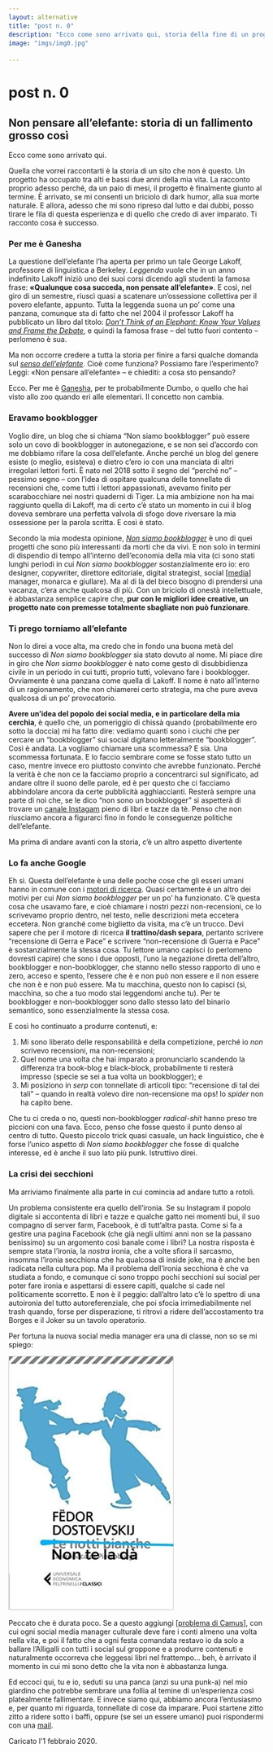 ```yaml
---
layout: alternative
title: "post n. 0"
description: "Ecco come sono arrivato qui, storia della fine di un progetto chiamato 'Non siamo bookblogger'."
image: "imgs/img0.jpg"

---
```

# post n. 0

## Non pensare all’elefante: storia di un fallimento grosso così


Ecco come sono arrivato qui.

Quella che vorrei raccontarti è la storia di un sito che non è questo. Un progetto ha occupato tra alti e bassi due anni della mia vita. La racconto proprio adesso perché, da un paio di mesi, il progetto è finalmente giunto al termine. È arrivato, se mi consenti un briciolo di dark humor, alla sua morte naturale. E allora, adesso che mi sono ripreso dal lutto e dai dubbi, posso tirare le fila di questa esperienza e di quello che credo di aver imparato. Ti racconto cosa è successo.

### Per me è Ganesha

La questione dell’elefante l’ha aperta per primo un tale George Lakoff, professore di linguistica a Berkeley. *Leggenda* vuole che in un anno indefinito Lakoff iniziò uno dei suoi corsi dicendo agli studenti la famosa frase: **«Qualunque cosa succeda, non pensate all’elefante»**. E così, nel giro di un semestre, riuscì quasi a scatenare un’ossessione collettiva per il povero elefante, appunto. Tutta la leggenda suona un po’ come una panzana, comunque sta di fatto che nel 2004 il professor Lakoff ha pubblicato un libro dal titolo: *[Don’t Think of an Elephant: Know Your Values and Frame the Debate](https://georgelakoff.com/books/dont_think_of_an_elephant_know_your_values_and_frame_the_debatethe_essential_guide_for_progressives-119190455949080/)*, e quindi la famosa frase – del tutto fuori contento – perlomeno è sua.

Ma non occorre credere a tutta la storia per finire a farsi qualche domanda sul *[senso dell’elefante](https://it.wikipedia.org/wiki/Il_senso_dell%27elefante)*. Cioè come funziona? Possiamo fare l’esperimento? Leggi: «Non pensare all’elefante» – e chiediti: a cosa sto pensando?

Ecco. Per me è [Ganesha](https://www.induismo.it/ganesha-il-signore-che-rimuove-gli-ostacoli/), per te probabilmente Dumbo, o quello che hai visto allo zoo quando eri alle elementari. Il concetto non cambia.

### Eravamo bookblogger

Voglio dire, un blog che si chiama “Non siamo bookblogger” può essere solo un covo di bookblogger in autonegazione, e se non sei d’accordo con me dobbiamo rifare la cosa dell’elefante. Anche perché un blog del genere esiste (o meglio, esisteva) e dietro c’ero io con una manciata di altri irregolari lettori forti. È nato nel 2018 sotto il segno del “perché no” – pessimo segno – con l’idea di ospitare qualcuna delle tonnellate di recensioni che, come tutti i lettori appassionati, avevamo finito per scarabocchiare nei nostri quaderni di Tiger. La mia ambizione non ha mai raggiunto quella di Lakoff, ma di certo c’è stato un momento in cui il blog doveva sembrare una perfetta valvola di sfogo dove riversare la mia ossessione per la parola scritta. E così è stato.

Secondo la mia modesta opinione, *[Non siamo bookblogger](https://www.zulianis.eu/works/non-siamo-bookblogger/)* è uno di quei progetti che sono più interessanti da morti che da vivi. E non solo in termini di dispendio di tempo all’interno dell’economia della mia vita (ci sono stati lunghi periodi in cui *Non siamo bookblogger* sostanzialmente ero io: ero designer, copywriter, direttore editoriale, digital strategist, social [[media]] manager, monarca e giullare). Ma al di là del bieco bisogno di prendersi una vacanza, c’era anche qualcosa di più. Con un briciolo di onestà intellettuale, è abbastanza semplice capire che, **pur con le migliori idee creative, un progetto nato con premesse totalmente sbagliate non può funzionare**.

### Ti prego torniamo all’elefante

Non lo direi a voce alta, ma credo che in fondo una buona metà del successo di *Non siamo bookblogger* sia stato dovuto al nome. Mi piace dire in giro che *Non siamo bookblogger* è nato come gesto di disubbidienza civile in un periodo in cui tutti, proprio tutti, volevano fare i bookblogger. Ovviamente è una panzana come quella di Lakoff. Il nome è nato all’interno di un ragionamento, che non chiamerei certo strategia, ma che pure aveva qualcosa di un po’ provocatorio.

**Avere un’idea del popolo dei social media, e in particolare della mia cerchia**, è quello che, un pomeriggio di chissà quando (probabilmente ero sotto la doccia) mi ha fatto dire: vediamo quanti sono i ciuchi che per cercare un “bookblogger” sui social digitano letteralmente “bookblogger”. Così è andata. La vogliamo chiamare una scommessa? E sia. Una scommessa fortunata. E lo faccio sembrare come se fosse stato tutto un caso, mentre invece ero piuttosto convinto che avrebbe funzionato. Perché la verità è che non ce la facciamo proprio a concentrarci sul significato, ad andare oltre il suono delle parole, ed è per questo che ci facciamo abbindolare ancora da certe pubblicità agghiaccianti. Resterà sempre una parte di noi che, se le dico “non sono un bookblogger” si aspetterà di trovare un [canale Instagam](https://www.instagram.com/nonbookblogger/) pieno di libri e tazze da tè. Penso che non riusciamo ancora a figurarci fino in fondo le conseguenze politiche dell’elefante.

Ma prima di andare avanti con la storia, c’è un altro aspetto divertente

### Lo fa anche Google

Eh sì. Questa dell’elefante è una delle poche cose che gli esseri umani hanno in comune con i [motori di ricerca](https://www.zulianis.eu/tag/seo/). Quasi certamente è un altro dei motivi per cui *Non siamo bookblogger* per un po’ ha funzionato. C’è questa cosa che usavamo fare, e cioè chiamare i nostri pezzi non-recensioni, ce lo scrivevamo proprio dentro, nel testo, nelle descrizioni meta eccetera eccetera. Non granché come biglietto da visita, ma c’è un trucco. Devi sapere che per il motore di ricerca **il trattino/dash separa**, pertanto scrivere “recensione di Gerra e Pace” e scrivere “non-recensione di Guerra e Pace” è sostanzialmente la stessa cosa. Tu lettore umano capisci (o perlomeno dovresti capire) che sono i due opposti, l’uno la negazione diretta dell’altro, bookblogger e non-boobklogger, che stanno nello stesso rapporto di uno e zero, acceso e spento, l’essere che è e non può non essere e il non essere che non è e non può essere. Ma tu macchina, questo non lo capisci (sì, macchina, so che a tuo modo stai leggendomi anche tu). Per te bookblogger e non-bookblogger sono dallo stesso lato del binario semantico, sono essenzialmente la stessa cosa.

E così ho continuato a produrre contenuti, e:

1. Mi sono liberato delle responsabilità e della competizione, perché io *non* scrivevo recensioni, ma non-recensioni;
2. Quel nome una volta che hai imparato a pronunciarlo scandendo la differenza tra book-blog e black-block, probabilmente ti resterà impresso (specie se sei a tua volta un bookblogger); e
3. Mi posiziono in *serp* con tonnellate di articoli tipo: “recensione di tal dei tali” – quando in realtà volevo dire non-recensione ma ops! lo *spider* non ha capito bene.
   
Che tu ci creda o no, questi non-bookblogger *radical-shit* hanno preso tre piccioni con una fava. Ecco, penso che fosse questo il punto denso al centro di tutto. Questo piccolo trick quasi casuale, un hack linguistico, che è forse l’unico aspetto di *Non siamo bookblogger* che fosse di qualche interesse, ed è anche il suo lato più punk. Istruttivo direi.

### La crisi dei secchioni

Ma arriviamo finalmente alla parte in cui comincia ad andare tutto a rotoli.

Un problema consistente era quello dell’ironia. Se su Instagram il popolo digitale si accontenta di libri e tazze e qualche gatto nei momenti bui, il suo compagno di server farm, Facebook, è di tutt’altra pasta. Come si fa a gestire una pagina Facebook (che già negli ultimi anni non se la passano benissimo) su un argomento così banale come i libri? La nostra risposta è sempre stata l’ironia, la *nostra* ironia, che a volte sfiora il sarcasmo, insomma l’ironia secchiona che ha qualcosa di inside joke, ma è anche ben radicata nella cultura pop. Ma il problema dell’ironia secchiona è che va studiata a fondo, e comunque ci sono troppo pochi secchioni sui social per poter fare ironia e aspettarsi di essere capiti, qualche si cade nel politicamente scorretto. E non è il peggio: dall’altro lato c’è lo spettro di una autoironia del tutto autoreferenziale, che poi sfocia irrimediabilmente nel trash quando, forse per disperazione, ti ritrovi a ridere dell’accostamento tra Borges e il Joker su un tavolo operatorio.

Per fortuna la nuova social media manager era una di classe, non so se mi spiego:

<img src="imgs/img1.jpg" alt="le notti bianche dostoevskij meme" style="align:center;" />

Peccato che è durata poco. Se a questo aggiungi [[problema di Camus]], con cui ogni social media manager culturale deve fare i conti almeno una volta nella vita, e poi il fatto che a ogni festa comandata restavo io da solo a ballare l’Alligalli con tutti i social sul groppone e a produrre contenuti e naturalmente occorreva che leggessi libri nel frattempo… beh, è arrivato il momento in cui mi sono detto che la vita non è abbastanza lunga.

Ed eccoci qui, tu e io, seduti su una panca (anzi su una punk-a) nel mio giardino che potrebbe sembrare una follia al temine di un’esperienza così platealmente fallimentare. E invece siamo qui, abbiamo ancora l’entusiasmo e, per quanto mi riguarda, tonnellate di cose da imparare. Puoi startene zitto zitto a ridere sotto i baffi, oppure (se sei un essere umano) puoi rispondermi con una [mail](mailto:web@zulianis.eu).


<p class="date">Caricato l'1 febbraio 2020.</p>

[//begin]: # "Autogenerated link references for markdown compatibility"
[media]: media.md "Media"
[problema di Camus]: problema-di-camus.md "Il problema di Camus"
[//end]: # "Autogenerated link references"